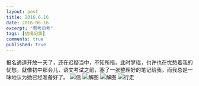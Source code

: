 ```yaml
---
layout: post
title: 2016.6.16
date: 2016-06-16
excerpt: "思考司考"
tags: [结绳记事]
comments: true
published: true
---
```

报名通道开放一天了，还在迟疑当中，不知所措。此时梦瑶，也许也在忧愁着我的忧愁。就像初中那会儿，语文考试之前，塞了一张整理好的笔记给我，而我总是一味地认为她已经准备好了。
![信](http://vinechen.com/16-6-17/70460146.jpg)
![解图](http://vinechen.com/16-6-17/59719057.jpg)
![解图](http://vinechen.com/16-6-17/97097561.jpg)
![行走](http://vinechen.com/16-6-17/24960932.jpg)
